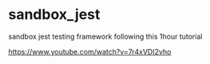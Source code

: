 # sandbox_jest
sandbox jest testing framework following this 1hour tutorial

https://www.youtube.com/watch?v=7r4xVDI2vho

